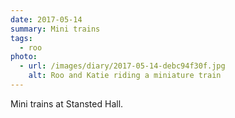 ```yaml
---
date: 2017-05-14
summary: Mini trains
tags:
  - roo
photo:
  - url: /images/diary/2017-05-14-debc94f30f.jpg
    alt: Roo and Katie riding a miniature train
---
```

Mini trains at Stansted Hall.